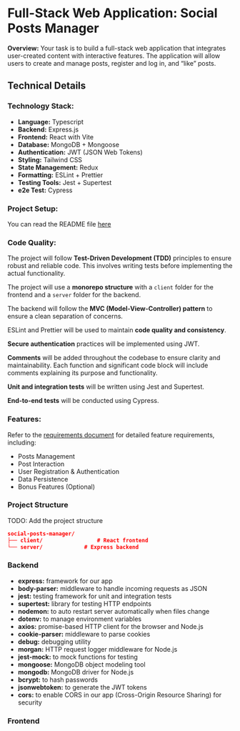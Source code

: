 # Full-Stack Web Application: Social Posts Manager

**Overview:**
Your task is to build a full-stack web application that integrates user-created content with interactive features. The application will allow users to create and manage posts, register and log in, and “like” posts.

## Technical Details

### Technology Stack:

- **Language:** Typescript
- **Backend:** Express.js
- **Frontend:** React with Vite
- **Database:** MongoDB + Mongoose
- **Authentication:** JWT (JSON Web Tokens)
- **Styling:** Tailwind CSS
- **State Management:** Redux
- **Formatting:** ESLint + Prettier
- **Testing Tools:** Jest + Supertest
- **e2e Test:** Cypress

### Project Setup:

You can read the README file [here](../README.md)

### Code Quality:

The project will follow **Test-Driven Development (TDD)** principles to ensure robust and reliable code. This involves writing tests before implementing the actual functionality.

The project will use a **monorepo structure** with a `client` folder for the frontend and a `server` folder for the backend.

The backend will follow the **MVC (Model-View-Controller) pattern** to ensure a clean separation of concerns.

ESLint and Prettier will be used to maintain **code quality and consistency**.

**Secure authentication** practices will be implemented using JWT.

**Comments** will be added throughout the codebase to ensure clarity and maintainability. Each function and significant code block will include comments explaining its purpose and functionality.

**Unit and integration tests** will be written using Jest and Supertest.

**End-to-end tests** will be conducted using Cypress.

### Features:

Refer to the [requirements document](../docs/requirements.md) for detailed feature requirements, including:

- Posts Management
- Post Interaction
- User Registration & Authentication
- Data Persistence
- Bonus Features (Optional)

### Project Structure

TODO: Add the project structure

```json
social-posts-manager/
├── client/                 # React frontend
└── server/             # Express backend
```

### Backend

- **express:** framework for our app
- **body-parser:** middleware to handle incoming requests as JSON
- **jest:** testing framework for unit and integration tests
- **supertest:** library for testing HTTP endpoints
- **nodemon:** to auto restart server automatically when files change
- **dotenv:** to manage environment variables
- **axios:** promise-based HTTP client for the browser and Node.js
- **cookie-parser:** middleware to parse cookies
- **debug:** debugging utility
- **morgan:** HTTP request logger middleware for Node.js
- **jest-mock:** to mock functions for testing
- **mongoose:** MongoDB object modeling tool
- **mongodb:** MongoDB driver for Node.js
- **bcrypt:** to hash passwords
- **jsonwebtoken:** to generate the JWT tokens
- **cors:** to enable CORS in our app (Cross-Origin Resource Sharing) for security

### Frontend
